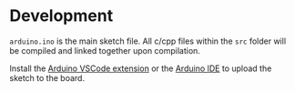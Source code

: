 # Development
`arduino.ino` is the main sketch file. All c/cpp files within the `src` folder will be compiled and linked together upon compilation.

Install the [Arduino VSCode extension](https://marketplace.visualstudio.com/items?itemName=vsciot-vscode.vscode-arduino) or the [Arduino IDE](https://www.arduino.cc/en/software) to upload the sketch to the board.
